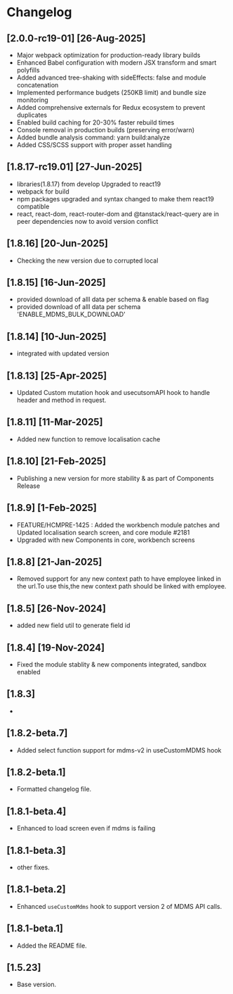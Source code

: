 # Changelog

## [2.0.0-rc19-01] [26-Aug-2025]
- Major webpack optimization for production-ready library builds
- Enhanced Babel configuration with modern JSX transform and smart polyfills
- Added advanced tree-shaking with sideEffects: false and module concatenation
- Implemented performance budgets (250KB limit) and bundle size monitoring
- Added comprehensive externals for Redux ecosystem to prevent duplicates
- Enabled build caching for 20-30% faster rebuild times
- Console removal in production builds (preserving error/warn)
- Added bundle analysis command: yarn build:analyze
- Added CSS/SCSS support with proper asset handling

## [1.8.17-rc19.01] [27-Jun-2025]
- libraries(1.8.17) from develop Upgraded to react19
- webpack for build
- npm packages upgraded and syntax changed to make them react19 compatible
- react, react-dom, react-router-dom and @tanstack/react-query are in peer dependencies now to avoid version conflict

## [1.8.16]  [20-Jun-2025]
- Checking the new version due to corrupted local


## [1.8.15]  [16-Jun-2025]
- provided download of alll data per schema & enable based on flag
- provided download of alll data per schema 'ENABLE_MDMS_BULK_DOWNLOAD'

## [1.8.14]  [10-Jun-2025]
- integrated with updated version

## [1.8.13]  [25-Apr-2025]
- Updated Custom mutation hook and usecutsomAPI hook to handle header and method in request.

## [1.8.11]  [11-Mar-2025]
- Added new function to remove localisation cache

## [1.8.10]  [21-Feb-2025]
- Publishing a new version for more stability & as part of Components Release

## [1.8.9]  [1-Feb-2025]
- FEATURE/HCMPRE-1425 : Added the workbench module patches and Updated localisation search screen, and core module #2181
- Upgraded with new Components in core, workbench screens

## [1.8.8]  [21-Jan-2025]
- Removed support for any new context path to have employee linked in the url.To use this,the new context path should be linked with employee. 

## [1.8.5]  [26-Nov-2024]
- added new field util to generate field id

## [1.8.4] [19-Nov-2024]
- Fixed the module stablity & new components integrated, sandbox enabled 

## [1.8.3]
- 

## [1.8.2-beta.7]
- Added select function support for mdms-v2 in useCustomMDMS hook

## [1.8.2-beta.1]
- Formatted changelog file.

## [1.8.1-beta.4]
- Enhanced to load screen even if mdms is failing

## [1.8.1-beta.3]
- other fixes.

## [1.8.1-beta.2]
- Enhanced `useCustomMdms` hook to support version 2 of MDMS API calls.

## [1.8.1-beta.1]
- Added the README file.

## [1.5.23]
- Base version.
